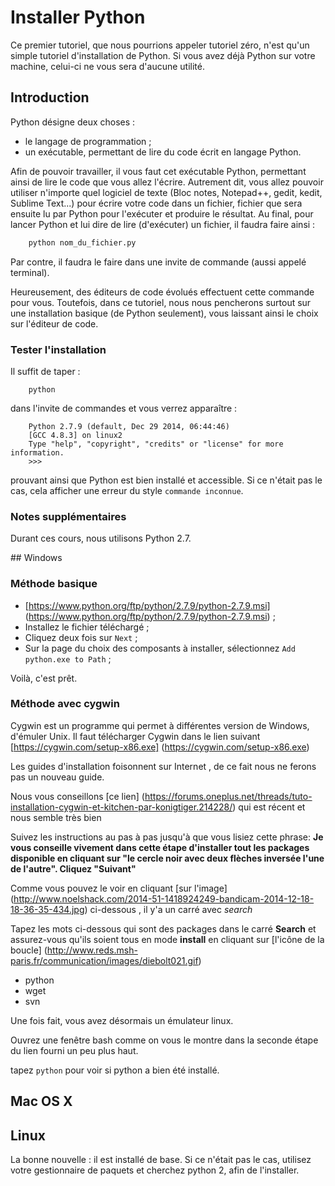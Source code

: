 # Installer Python

Ce premier tutoriel, que nous pourrions appeler tutoriel zéro, n'est qu'un simple tutoriel d'installation de Python.
Si vous avez déjà Python sur votre machine, celui-ci ne vous sera d'aucune utilité.

## Introduction

Python désigne deux choses :
* le langage de programmation ;
* un exécutable, permettant de lire du code écrit en langage Python.

Afin de pouvoir travailler, il vous faut cet exécutable Python, permettant ainsi de lire le code que vous allez l'écrire.
Autrement dit, vous allez pouvoir utiliser n'importe quel logiciel de texte (Bloc notes, Notepad++, gedit, kedit, Sublime Text...)
pour écrire votre code dans un fichier, fichier que sera ensuite lu par Python pour l'exécuter et produire le résultat.
Au final, pour lancer Python et lui dire de lire (d'exécuter) un fichier, il faudra faire ainsi :
```bash
	python nom_du_fichier.py
```
Par contre, il faudra le faire dans une invite de commande (aussi appelé terminal).

Heureusement, des éditeurs de code évolués effectuent cette commande pour vous. Toutefois, dans ce tutoriel, nous nous pencherons surtout sur une installation basique (de Python seulement), vous laissant ainsi le choix sur l'éditeur de code.

### Tester l'installation

Il suffit de taper :
```
	python
```
dans l'invite de commandes et vous verrez apparaître :
```
	Python 2.7.9 (default, Dec 29 2014, 06:44:46) 
	[GCC 4.8.3] on linux2
	Type "help", "copyright", "credits" or "license" for more information.
	>>> 
```
prouvant ainsi que Python est bien installé et accessible. Si ce n'était pas le cas, cela afficher une erreur du style `commande inconnue`.

### Notes supplémentaires

Durant ces cours, nous utilisons Python 2.7.


## Windows

### Méthode basique

* [https://www.python.org/ftp/python/2.7.9/python-2.7.9.msi] (https://www.python.org/ftp/python/2.7.9/python-2.7.9.msi) ;
* Installez le fichier téléchargé ;
* Cliquez deux fois sur `Next` ;
* Sur la page du choix des composants à installer, sélectionnez `Add python.exe to Path` ;

Voilà, c'est prêt.

### Méthode avec cygwin

Cygwin est un programme qui permet à différentes version de Windows, d'émuler Unix. Il faut télécharger Cygwin 
dans le lien suivant [https://cygwin.com/setup-x86.exe] (https://cygwin.com/setup-x86.exe)

Les guides d'installation foisonnent sur Internet , de ce fait nous ne ferons pas un nouveau guide.

Nous vous conseillons [ce lien] (https://forums.oneplus.net/threads/tuto-installation-cygwin-et-kitchen-par-konigtiger.214228/) qui est récent et nous semble très bien

Suivez les instructions au pas à pas jusqu'à que vous lisiez cette phrase: **Je vous conseille vivement dans cette étape d'installer tout les packages disponible en cliquant sur "le cercle noir avec deux flèches inversée l'une de l'autre". Cliquez "Suivant"**

Comme vous pouvez le voir en cliquant [sur l'image] (http://www.noelshack.com/2014-51-1418924249-bandicam-2014-12-18-18-36-35-434.jpg) ci-dessous , il y'a un carré avec *search* 

Tapez les mots ci-dessous qui sont des packages dans le carré **Search** et assurez-vous qu'ils soient tous en mode **install** en cliquant sur [l'icône de la boucle] (http://www.reds.msh-paris.fr/communication/images/diebolt021.gif)

- python
- wget
- svn

Une fois fait, vous avez désormais un émulateur linux.

Ouvrez une fenêtre bash comme on vous le montre dans la seconde étape du lien fourni un peu plus haut.

tapez ```python``` pour voir si python a bien été installé.

## Mac OS X

## Linux

La bonne nouvelle : il est installé de base.
Si ce n'était pas le cas, utilisez votre gestionnaire de paquets et cherchez python 2, afin de l'installer.


